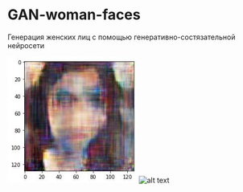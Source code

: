 # GAN-woman-faces
Генерация женских лиц с помощью генеративно-состязательной нейросети


![alt text](https://raw.githubusercontent.com/Makual/GAN-woman-faces/main/normal.jpg "LGoodRes")
![alt text](https://raw.githubusercontent.com/Makual/GAN-woman-faces/main/train_crop.gif "TrainGif")
